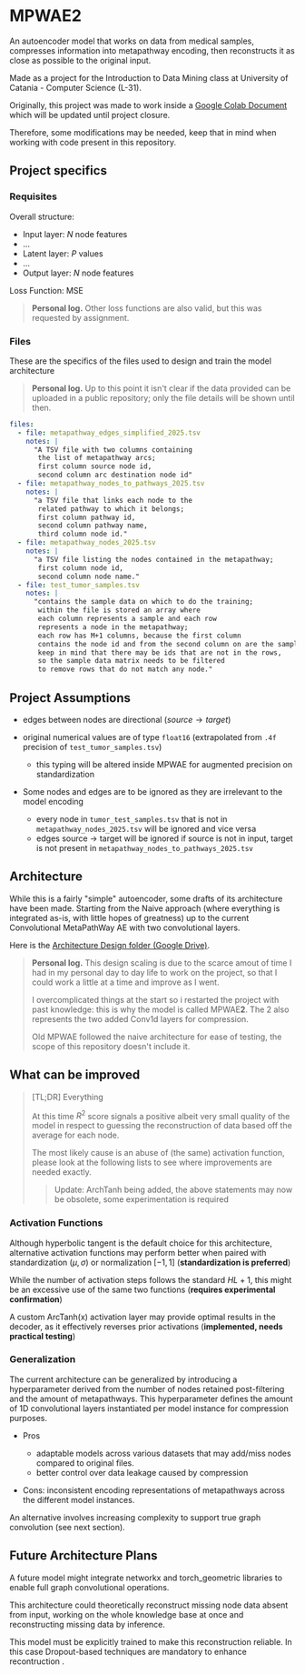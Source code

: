 # MPWAE2

An autoencoder model that works on data from medical samples, compresses information into metapathway encoding, then reconstructs it as close as possible to the original input.

Made as a project for the Introduction to Data Mining class at University of Catania - Computer Science (L-31).

Originally, this project was made to work inside a [Google Colab Document](https://colab.research.google.com/drive/1s8aD9c0gD2y3k318R38TMNAjWPEDl9js?usp=sharing) which will be updated until project closure.

Therefore, some modifications may be needed, keep that in mind when working with code present in this repository.

## Project specifics

### Requisites

Overall structure:

- Input layer: $N$ node features
- ...
- Latent layer: $P$ values
- ...
- Output layer: $N$ node features

Loss Function: MSE

> **Personal log.**  Other loss functions are also valid, but this was requested by assignment.

### Files

These are the specifics of the files used to design and train the model architecture

> **Personal log.** Up to this point it isn't clear if the data provided can be uploaded in a public repository; only the file details will be shown until then.

```yaml
files:
  - file: metapathway_edges_simplified_2025.tsv
    notes: |
      "A TSV file with two columns containing
       the list of metapathway arcs;
       first column source node id,
       second column arc destination node id"
  - file: metapathway_nodes_to_pathways_2025.tsv
    notes: |
      "a TSV file that links each node to the
       related pathway to which it belongs;
       first column pathway id,
       second column pathway name,
       third column node id."
  - file: metapathway_nodes_2025.tsv
    notes: |
      "a TSV file listing the nodes contained in the metapathway;
       first column node id,
       second column node name."
  - file: test_tumor_samples.tsv
    notes: |
      "contains the sample data on which to do the training;
       within the file is stored an array where
       each column represents a sample and each row
       represents a node in the metapathway;
       each row has M+1 columns, because the first column
       contains the node id and from the second column on are the samples;
       keep in mind that there may be ids that are not in the rows,
       so the sample data matrix needs to be filtered
       to remove rows that do not match any node."
```

## Project Assumptions

- edges between nodes are directional $(source \to target)$

- original numerical values are of type `float16` (extrapolated from `.4f` precision of `test_tumor_samples.tsv`)
  - this typing will be altered inside MPWAE for augmented precision on standardization

- Some nodes and edges are to be ignored as they are irrelevant to the model encoding
  - every node in `tumor_test_samples.tsv` that is not in `metapathway_nodes_2025.tsv` will be ignored and vice versa
  - edges source -> target will be ignored if source is not in input, target is not present in `metapathway_nodes_to_pathways_2025.tsv`

## Architecture

While this is a fairly "simple" autoencoder, some drafts of its architecture have been made. Starting from the Naive approach (where everything is integrated as-is, with little hopes of greatness) up to the current Convolutional MetaPathWay AE with two convolutional layers.

Here is the [Architecture Design folder (Google Drive)](https://drive.google.com/drive/folders/1b_HbaFRjQrZYtTOQplmKU97p9jKFjhyi?usp=drive_link).

> **Personal log.** This design scaling is due to the scarce amout of time I had in my personal day to day life to work on the project, so that I could work a little at a time and improve as I went.
>
>I overcomplicated things at the start so i restarted the project with past knowledge: this is why the model is called MPWAE**2**. The 2 also represents the two added Conv1d layers for compression.
>
> Old MPWAE followed the naive architecture for ease of testing, the scope of this repository doesn't include it.

## What can be improved

> [TL;DR] Everything
>
> At this time $R^{2}$ score signals a positive albeit very small quality of the model in respect to guessing the reconstruction of data based off the average for each node.
>
> The most likely cause is an abuse of (the same) activation function, please look at the following lists to see where improvements are needed exactly.
>
> > Update: ArchTanh being added, the above statements may now be obsolete, some experimentation is required

### Activation Functions

Although hyperbolic tangent is the default choice for this architecture, alternative activation functions may perform better when paired with standardization ($\mu, \sigma$) or normalization $[-1, 1]$ (**standardization is preferred**)

While the number of activation steps follows the standard $HL + 1$, this might be an excessive use of the same two functions (**requires experimental confirmation**)

A custom ArcTanh(x) activation layer may provide optimal results in the decoder, as it effectively reverses prior activations (**implemented, needs practical testing**)

### Generalization

The current architecture can be generalized by introducing a hyperparameter derived from the number of nodes retained post-filtering and the amount of metapathways. This hyperparameter defines the amount of 1D convolutional layers instantiated per model instance for compression purposes.

- Pros
  - adaptable models across various datasets that may add/miss nodes compared to original files.
  - better control over data leakage caused by compression

- Cons: inconsistent encoding representations of metapathways across the different model instances.

An alternative involves increasing complexity to support true graph convolution (see next section).

## Future Architecture Plans

A future model might integrate networkx and torch_geometric libraries to enable full graph convolutional operations.

This architecture could theoretically reconstruct missing node data absent from input, working on the whole knowledge base at once and reconstructing missing data by inference.

This model must be explicitly trained to make this reconstruction reliable. In this case Dropout-based techniques are mandatory to enhance recontruction .

